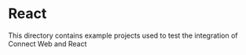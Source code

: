 # React

This directory contains example projects used to test the integration of Connect Web and React
